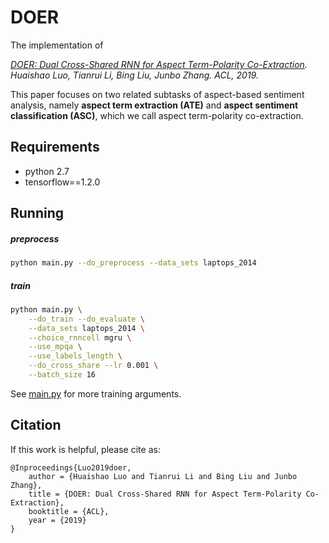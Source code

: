 # DOER

The implementation of 

*[DOER: Dual Cross-Shared RNN for Aspect Term-Polarity Co-Extraction](https://arxiv.org/pdf/1906.01794.pdf). 
Huaishao Luo, Tianrui Li, Bing Liu, Junbo Zhang. ACL, 2019.*

This paper focuses on two related subtasks of aspect-based sentiment analysis, namely **aspect term extraction (ATE)** 
and **aspect sentiment classification (ASC)**, which we call aspect term-polarity co-extraction.

## Requirements

* python 2.7
* tensorflow==1.2.0

## Running

##### preprocess

```sh
python main.py --do_preprocess --data_sets laptops_2014
```

##### train

```sh
python main.py \
    --do_train --do_evaluate \
    --data_sets laptops_2014 \
    --choice_rnncell mgru \
    --use_mpqa \
    --use_labels_length \
    --do_cross_share --lr 0.001 \
    --batch_size 16
```

See [main.py](./main.py) for more training arguments.

## Citation

If this work is helpful, please cite as:

```
@Inproceedings{Luo2019doer,
    author = {Huaishao Luo and Tianrui Li and Bing Liu and Junbo Zhang},
    title = {DOER: Dual Cross-Shared RNN for Aspect Term-Polarity Co-Extraction},
    booktitle = {ACL},
    year = {2019}
}
```
